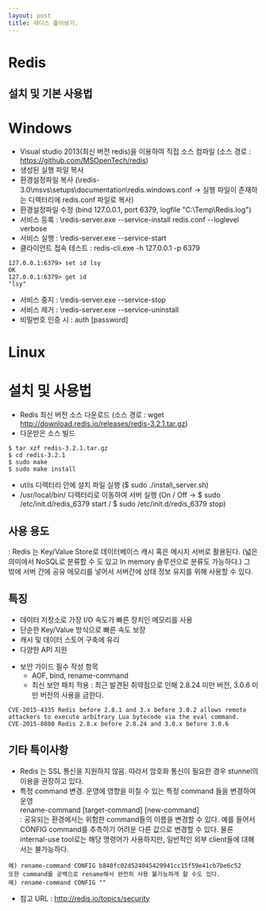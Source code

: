 ```yaml
---
layout: post
title: 레디스 훑어보기.
---
```


Redis
=====
설치 및 기본 사용법
------
Windows
=
+ Visual studio 2013(최신 버전 redis)을 이용하여 직접 소스 컴파일 (소스 경로 : https://github.com/MSOpenTech/redis)
+ 생성된 실행 파일 복사 
+ 환경설정파일 복사 (\redis-3.0\msvs\setups\documentation\redis.windows.conf -> 실행 파일이 존재하는 디렉터리에 redis.conf 파일로 복사)
+ 환경설정파일 수정 (bind 127.0.0.1, port 6379, logfile "C:\Temp\Redis.log")
+ 서비스 등록 : \redis-server.exe --service-install redis.conf --loglevel verbose
+ 서비스 실행 : \redis-server.exe --service-start
+ 클라이언트 접속 테스트 : redis-cli.exe -h 127.0.0.1 -p 6379
	
~~~
127.0.0.1:6379> set id lsy
OK
127.0.0.1:6379> get id
"lsy"
~~~

+ 서비스 중지 : \redis-server.exe --service-stop
+ 서비스 제거 : \redis-server.exe --service-uninstall
+ 비밀번호 인증 시 : auth [password]

Linux
=
설치 및 사용법
=
+ Redis 최신 버전 소스 다운로드 (소스 경로 : wget http://download.redis.io/releases/redis-3.2.1.tar.gz)
+ 다운받은 소스 빌드
	
~~~
$ tar xzf redis-3.2.1.tar.gz
$ cd redis-3.2.1
$ sudo make
$ sudo make install
~~~

+ utils 디렉터리 안에 설치 파일 실행 ($ sudo ./install_server.sh)
+ /usr/local/bin/ 디렉터리로 이동하여 서버 실행 (On / Off → $ sudo /etc/init.d/redis_6379 start / $ sudo /etc/init.d/redis_6379 stop)

사용 용도
------
: Redis 는 Key/Value Store로 데이터베이스 캐시 혹은 메시지 서버로 활용된다. (넓은 의미에서 NoSQL로 분류할 수 도 있고 In memory 솔루션으로 분류도 가능하다.) 그 밖에 서버 간에 공유 메모리를 넣어서 서버간에 상태 정보 유지를 위해 사용할 수 있다.  
  
특징
------
* 데이터 저장소로 가장 I/O 속도가 빠른 장치인 메모리를 사용
* 단순한 Key/Value 방식으로 빠른 속도 보장
* 캐시 및 데이터 스토어 구축에 유리
* 다양한 API 지원
  
+ 보안 가이드 필수 작성 항목
	+ AOF, bind, rename-command
	+ 최신 보안 패치 적용
: 최근 발견된 취약점으로 인해 2.8.24 미만 버전, 3.0.6 미만 버전의 사용을 금한다.

~~~
CVE-2015-4335 Redis before 2.8.1 and 3.x before 3.0.2 allows remote attackers to execute arbitrary Lua bytecode via the eval command.
CVE-2015-8080 Redis 2.8.x before 2.8.24 and 3.0.x before 3.0.6
~~~

기타 특이사항
------
+ Redis 는 SSL 통신을 지원하지 않음. 따라서 암호화 통신이 필요한 경우 stunnel의 이용을 권장하고 있다. 
+ 특정 command 변경. 운영에 영향을 미칠 수 있는 특정 command 들을 변경하여 운영       
rename-command [target-command] [new-command]  
: 공유되는 환경에서는 위험한 command들의 이름을 변경할 수 있다. 예를 들어서 CONFIG command를 추측하기 어려운 다른 값으로 변경할 수 있다. 물론 internal-use tool로는 해당 명령어가 사용하지만, 일반적인 외부 client들에 대해서는 불가능하다.
		
~~~
예) rename-command CONFIG b840fc02d524045429941cc15f59e41cb7be6c52
또한 command를 공백으로 rename해서 완전히 사용 불가능하게 할 수도 있다.
예) rename-command CONFIG ""
~~~

+ 참고 URL : http://redis.io/topics/security

